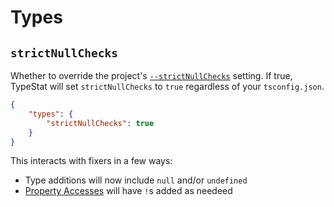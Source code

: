# Types

## `strictNullChecks`

Whether to override the project's [`--strictNullChecks`](https://basarat.gitbooks.io/typescript/docs/options/strictNullChecks.html) setting.
If true, TypeStat will set `strictNullChecks` to `true` regardless of your `tsconfig.json`.

```json
{
    "types": {
        "strictNullChecks": true
    }
}
```

This interacts with fixers in a few ways:

* Type additions will now include `null` and/or `undefined`
* [Property Accesses](./Nodes.md#Strict%20Property%20Accesses) will have `!`s added as needeed
